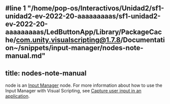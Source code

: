 #line 1 "/home/pop-os/Interactivos/Unidad2/sf1-unidad2-ev-2022-20-aaaaaaaaas/sf1-unidad2-ev-2022-20-aaaaaaaaas/LedButtonApp/Library/PackageCache/com.unity.visualscripting@1.7.8/Documentation~/snippets/input-manager/nodes-note-manual.md"
---
title: nodes-note-manual
---

node is an [Input Manager](https://docs.unity3d.com/Manual/class-InputManager.html) node. For more information about how to use the Input Manager with Visual Scripting, see [Capture user input in an application](../../vs-capture-player-input.md). 